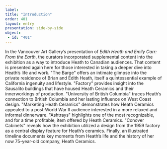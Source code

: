 ```yaml
---
label:
title: "Introduction"
order: 401
layout: entry
presentation: side-by-side
object:
 - id: "401"
---
```


In the Vancouver Art Gallery’s presentation of *Edith Heath and Emily Carr: From the Earth*, the curators incorporated supplemental content into the exhibition as a way to introduce Heath to Canadian audiences. That content is presented again here for those interested in taking a deeper dive into Heath’s life and work. "The Barge" offers an intimate glimpse into the private residence of Brian and Edith Heath, itself a quintessential example of California ingenuity and lifestyle. "Factory" provides insight into the Sausalito buildings that have housed Heath Ceramics and their innerworkings of production. "University of British Columbia" traces Heath’s connection to British Columbia and her lasting influence on West Coast design. "Marketing Heath Ceramics" demonstrates how Heath Ceramics appealed to a post-World War II audience interested in a more relaxed and informal dinnerware. "Ashtrays" highlights one of the most recognizable, and for a time profitable, item offered by Heath Ceramics. "Conover Cabinets" reveals how the exhibition utilized a design from the 1959 factory as a central display feature for Heath’s ceramics. Finally, an illustrated timeline documents key moments from Heath’s life and the history of her now 75-year-old company, Heath Ceramics.
